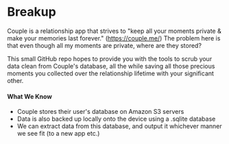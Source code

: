 Breakup
=======

Couple is a relationship app that strives to "keep all your moments private & make your memories last forever." (https://couple.me/)
The problem here is that even though all my moments are private, where are they stored?

This small GitHub repo hopes to provide you with the tools to scrub your data clean from Couple's database, all the while
saving all those precious moments you collected over the relationship lifetime with your significant other.

#### What We Know
* Couple stores their user's database on Amazon S3 servers
* Data is also backed up locally onto the device using a .sqlite database
* We can extract data from this database, and output it whichever manner we see fit (to a new app etc.)
